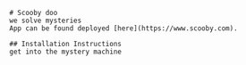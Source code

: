 
    # Scooby doo
    we solve mysteries
    App can be found deployed [here](https://www.scooby.com).

    ## Installation Instructions
    get into the mystery machine
    